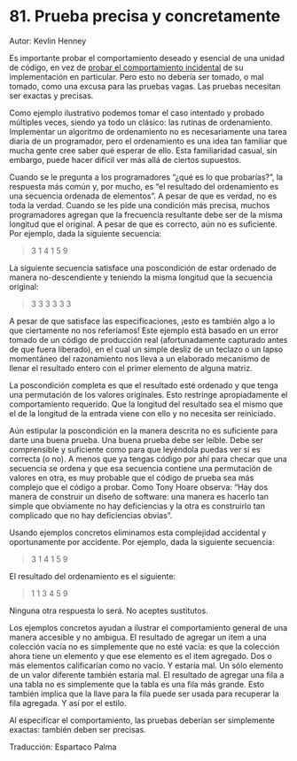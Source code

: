 # 81. Prueba precisa y concretamente

Autor: Kevlin Henney

Es importante probar el comportamiento deseado y esencial de una unidad de código, en vez de [probar el comportamiento incidental](http://97cosas.com/programador/prueba-comportamiento-requerido-no-incidental.html) de su implementación en particular. Pero esto no debería ser tomado, o mal tomado, como una excusa para las pruebas vagas. Las pruebas necesitan ser exactas y precisas.

Como ejemplo ilustrativo podemos tomar el caso intentado y probado múltiples veces, siendo ya todo un clásico: las rutinas de ordenamiento. Implementar un algoritmo de ordenamiento no es necesariamente una tarea diaria de un programador, pero el ordenamiento es una idea tan familiar que mucha gente cree saber qué esperar de ello. Esta familiaridad casual, sin embargo, puede hacer difícil ver más allá de ciertos supuestos.

Cuando se le pregunta a los programadores “¿qué es lo que probarías?”, la respuesta más común y, por mucho, es “el resultado del ordenamiento es una secuencia ordenada de elementos”. A pesar de que es verdad, no es toda la verdad. Cuando se les pide una condición más precisa, muchos programadores agregan que la frecuencia resultante debe ser de la misma longitud que el original. A pesar de que es correcto, aún no es suficiente. Por ejemplo, dada la siguiente secuencia:

> 3 1 4 1 5 9

La siguiente secuencia satisface una poscondición de estar ordenado de manera no-descendiente y teniendo la misma longitud que la secuencia original:

> 3 3 3 3 3 3

A pesar de que satisface las especificaciones, ¡esto es también algo a lo que ciertamente no nos referíamos! Este ejemplo está basado en un error tomado de un código de producción real (afortunadamente capturado antes de que fuera liberado), en el cual un simple desliz de un teclazo o un lapso momentáneo del razonamiento nos lleva a un elaborado mecanismo de llenar el resultado entero con el primer elemento de alguna matriz.

La poscondición completa es que el resultado esté ordenado y que tenga una permutación de los valores originales. Esto restringe apropiadamente el comportamiento requerido. Que la longitud del resultado sea el mismo que el de la longitud de la entrada viene con ello y no necesita ser reiniciado.

Aún estipular la poscondición en la manera descrita no es suficiente para darte una buena prueba. Una buena prueba debe ser leíble. Debe ser comprensible y suficiente como para que leyéndola puedas ver si es correcta (o no). A menos que ya tengas código por ahí para checar que una secuencia se ordena y que esa secuencia contiene una permutación de valores en otra, es muy probable que el código de prueba sea más complejo que el código a probar. Como Tony Hoare observa: “Hay dos manera de construir un diseño de software: una manera es hacerlo tan simple que obviamente no hay deficiencias y la otra es construirlo tan complicado que no hay deficiencias obvias”.

Usando ejemplos concretos eliminamos esta complejidad accidental y oportunamente por accidente. Por ejemplo, dada la siguiente secuencia:

> 3 1 4 1 5 9

El resultado del ordenamiento es el siguiente:

> 1 1 3 4 5 9

Ninguna otra respuesta lo será. No aceptes sustitutos.

Los ejemplos concretos ayudan a ilustrar el comportamiento general de una manera accesible y no ambigua. El resultado de agregar un item a una colección vacía no es simplemente que no esté vacía: es que la colección ahora tiene un elemento y que ese elemento es el item agregado. Dos o más elementos calificarían como no vacío. Y estaría mal. Un sólo elemento de un valor diferente también estaría mal. El resultado de agregar una fila a una tabla no es simplemente que la tabla es una fila más grande. Esto también implica que la llave para la fila puede ser usada para recuperar la fila agregada. Y así por el estilo.

Al especificar el comportamiento, las pruebas deberían ser simplemente exactas: también deben ser precisas.

Traducción: Espartaco Palma
